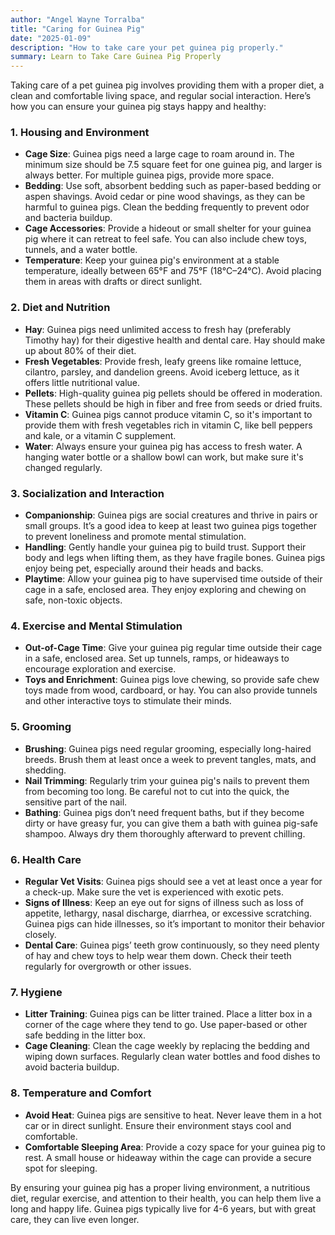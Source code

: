 ```yaml
---
author: "Angel Wayne Torralba"
title: "Caring for Guinea Pig"
date: "2025-01-09"
description: "How to take care your pet guinea pig properly."
summary: Learn to Take Care Guinea Pig Properly
---
```


Taking care of a pet guinea pig involves providing them with a proper diet, a clean and comfortable living space, and regular social interaction. Here’s how you can ensure your guinea pig stays happy and healthy:

### 1. **Housing and Environment**
   - **Cage Size**: Guinea pigs need a large cage to roam around in. The minimum size should be 7.5 square feet for one guinea pig, and larger is always better. For multiple guinea pigs, provide more space.
   - **Bedding**: Use soft, absorbent bedding such as paper-based bedding or aspen shavings. Avoid cedar or pine wood shavings, as they can be harmful to guinea pigs. Clean the bedding frequently to prevent odor and bacteria buildup.
   - **Cage Accessories**: Provide a hideout or small shelter for your guinea pig where it can retreat to feel safe. You can also include chew toys, tunnels, and a water bottle.
   - **Temperature**: Keep your guinea pig's environment at a stable temperature, ideally between 65°F and 75°F (18°C–24°C). Avoid placing them in areas with drafts or direct sunlight.

### 2. **Diet and Nutrition**
   - **Hay**: Guinea pigs need unlimited access to fresh hay (preferably Timothy hay) for their digestive health and dental care. Hay should make up about 80% of their diet.
   - **Fresh Vegetables**: Provide fresh, leafy greens like romaine lettuce, cilantro, parsley, and dandelion greens. Avoid iceberg lettuce, as it offers little nutritional value.
   - **Pellets**: High-quality guinea pig pellets should be offered in moderation. These pellets should be high in fiber and free from seeds or dried fruits.
   - **Vitamin C**: Guinea pigs cannot produce vitamin C, so it's important to provide them with fresh vegetables rich in vitamin C, like bell peppers and kale, or a vitamin C supplement.
   - **Water**: Always ensure your guinea pig has access to fresh water. A hanging water bottle or a shallow bowl can work, but make sure it's changed regularly.

### 3. **Socialization and Interaction**
   - **Companionship**: Guinea pigs are social creatures and thrive in pairs or small groups. It’s a good idea to keep at least two guinea pigs together to prevent loneliness and promote mental stimulation.
   - **Handling**: Gently handle your guinea pig to build trust. Support their body and legs when lifting them, as they have fragile bones. Guinea pigs enjoy being pet, especially around their heads and backs.
   - **Playtime**: Allow your guinea pig to have supervised time outside of their cage in a safe, enclosed area. They enjoy exploring and chewing on safe, non-toxic objects.

### 4. **Exercise and Mental Stimulation**
   - **Out-of-Cage Time**: Give your guinea pig regular time outside their cage in a safe, enclosed area. Set up tunnels, ramps, or hideaways to encourage exploration and exercise.
   - **Toys and Enrichment**: Guinea pigs love chewing, so provide safe chew toys made from wood, cardboard, or hay. You can also provide tunnels and other interactive toys to stimulate their minds.

### 5. **Grooming**
   - **Brushing**: Guinea pigs need regular grooming, especially long-haired breeds. Brush them at least once a week to prevent tangles, mats, and shedding.
   - **Nail Trimming**: Regularly trim your guinea pig's nails to prevent them from becoming too long. Be careful not to cut into the quick, the sensitive part of the nail.
   - **Bathing**: Guinea pigs don’t need frequent baths, but if they become dirty or have greasy fur, you can give them a bath with guinea pig-safe shampoo. Always dry them thoroughly afterward to prevent chilling.

### 6. **Health Care**
   - **Regular Vet Visits**: Guinea pigs should see a vet at least once a year for a check-up. Make sure the vet is experienced with exotic pets.
   - **Signs of Illness**: Keep an eye out for signs of illness such as loss of appetite, lethargy, nasal discharge, diarrhea, or excessive scratching. Guinea pigs can hide illnesses, so it’s important to monitor their behavior closely.
   - **Dental Care**: Guinea pigs’ teeth grow continuously, so they need plenty of hay and chew toys to help wear them down. Check their teeth regularly for overgrowth or other issues.

### 7. **Hygiene**
   - **Litter Training**: Guinea pigs can be litter trained. Place a litter box in a corner of the cage where they tend to go. Use paper-based or other safe bedding in the litter box.
   - **Cage Cleaning**: Clean the cage weekly by replacing the bedding and wiping down surfaces. Regularly clean water bottles and food dishes to avoid bacteria buildup.

### 8. **Temperature and Comfort**
   - **Avoid Heat**: Guinea pigs are sensitive to heat. Never leave them in a hot car or in direct sunlight. Ensure their environment stays cool and comfortable.
   - **Comfortable Sleeping Area**: Provide a cozy space for your guinea pig to rest. A small house or hideaway within the cage can provide a secure spot for sleeping.

By ensuring your guinea pig has a proper living environment, a nutritious diet, regular exercise, and attention to their health, you can help them live a long and happy life. Guinea pigs typically live for 4-6 years, but with great care, they can live even longer.

<!--
Mathematical notation in a Hugo project can be enabled by using third party JavaScript libraries.

<!--more

In this example we will be using [KaTeX](https://katex.org/)

-   Create a partial under `/layouts/partials/math.html`
-   Within this partial reference the [Auto-render Extension](https://katex.org/docs/autorender.html) or host these scripts locally.
-   Include the partial in your templates ([`extend_head.html`](../papermod/papermod-faq/#custom-head--footer)) like so:
-   refer [ISSUE #236](https://github.com/adityatelange/hugo-PaperMod/issues/236)

```bash
{{ if or .Params.math .Site.Params.math }}
{{ partial "math.html" . }}
{{ end }}
```

-   To enable KaTex globally set the parameter `math` to `true` in a project's configuration
-   To enable KaTex on a per page basis include the parameter `math: true` in content files

**Note:** Use the online reference of [Supported TeX Functions](https://katex.org/docs/supported.html)

{{< math.inline >}}
{{ if or .Page.Params.math .Site.Params.math }}

<!-- KaTeX 
<link rel="stylesheet" href="https://cdn.jsdelivr.net/npm/katex@0.11.1/dist/katex.min.css" integrity="sha384-zB1R0rpPzHqg7Kpt0Aljp8JPLqbXI3bhnPWROx27a9N0Ll6ZP/+DiW/UqRcLbRjq" crossorigin="anonymous">
<script defer src="https://cdn.jsdelivr.net/npm/katex@0.11.1/dist/katex.min.js" integrity="sha384-y23I5Q6l+B6vatafAwxRu/0oK/79VlbSz7Q9aiSZUvyWYIYsd+qj+o24G5ZU2zJz" crossorigin="anonymous"></script>
<script defer src="https://cdn.jsdelivr.net/npm/katex@0.11.1/dist/contrib/auto-render.min.js" integrity="sha384-kWPLUVMOks5AQFrykwIup5lo0m3iMkkHrD0uJ4H5cjeGihAutqP0yW0J6dpFiVkI" crossorigin="anonymous" onload="renderMathInElement(document.body);"></script>
{{ end }}
{{</ math.inline >}}

### Examples

{{< math.inline >}}

<p>
Inline math: \(\varphi = \dfrac{1+\sqrt5}{2}= 1.6180339887…\)
</p>
{{</ math.inline >}}

Block math:

$$
 \varphi = 1+\frac{1} {1+\frac{1} {1+\frac{1} {1+\cdots} } }
$$
